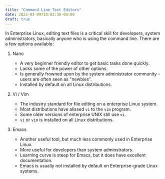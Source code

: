 ```yaml
---
title: "Command Line Text Editors"
date: 2023-03-09T10:02:36-04:00
draft: true
---
```


In Enterprise Linux, editing text files is a critical skill for developers, system administrators, basically anyone who is using the command line.  There are a few options available:

1. Nano
   - A very beginner friendly editor to get basic tasks done quickly.
   - Lacks some of the power of other options.
   - Is generally frowned upon by the system administrator community - users are often seen as "newbies".
   - Installed by default on all Linux distributions.
   
2. Vi / Vim
   - The industry standard for file editing on a enterprise Linux system.
   - Most distributions have aliased `vi` to the `vim` program.
   - Some older versions of enterprise UNIX still use `vi`.
   - `vi` or `vim` is installed on all Linux distributions.
   
3. Emacs
   - Another useful tool, but much less commonly used in Enterprise Linux.
   - More useful for developers than system adminstrators.
   - Learning curve is steep for Emacs, but it does have excellent documentation.
   - Emacs is usually not installed by default on Enterprise-grade Linux systems.
